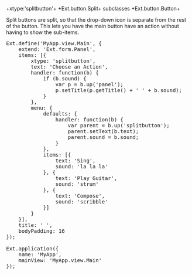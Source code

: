 +xtype:'splitbutton'+
+Ext.button.Split+ subclasses +Ext.button.Button+

Split buttons are split, so that the 
drop-down icon is separate from the rest of the button. This lets you have the main button have an action without 
having to show the sub-items.

<pre class="runnable run">Ext.define('MyApp.view.Main', {
	extend: 'Ext.form.Panel',
    items: [{
        xtype: 'splitbutton',
        text: 'Choose an Action',
        handler: function(b) {
            if (b.sound) {
                var p = b.up('panel');
                p.setTitle(p.getTitle() + ' ' + b.sound);
            }
        },
        menu: {
            defaults: {
                handler: function(b) {
                    var parent = b.up('splitbutton');
                    parent.setText(b.text);
                    parent.sound = b.sound;
                }
            },
            items: [{
                text: 'Sing',
                sound: 'la la la'
            }, {
                text: 'Play Guitar',
                sound: 'strum'
            }, {
                text: 'Compose',
                sound: 'scribble'
            }]
        }
    }],
    title: '&nbsp;',
    bodyPadding: 16
});

Ext.application({
	name: 'MyApp',
	mainView: 'MyApp.view.Main'
});
	
</pre>
